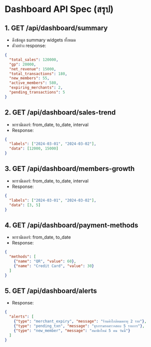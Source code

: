 # Dashboard API Spec (สรุป)

## 1. GET /api/dashboard/summary
- ดึงข้อมูล summary widgets ทั้งหมด
- ตัวอย่าง response:
```json
{
  "total_sales": 120000,
  "gp": 20000,
  "net_revenue": 15000,
  "total_transactions": 180,
  "new_members": 55,
  "active_members": 580,
  "expiring_merchants": 2,
  "pending_transactions": 5
}
```

## 2. GET /api/dashboard/sales-trend
- พารามิเตอร์: from_date, to_date, interval
- Response:
```json
{
  "labels": ["2024-03-01", "2024-03-02"],
  "data": [12000, 15000]
}
```

## 3. GET /api/dashboard/members-growth
- พารามิเตอร์: from_date, to_date, interval
- Response:
```json
{
  "labels": ["2024-03-01", "2024-03-02"],
  "data": [3, 5]
}
```

## 4. GET /api/dashboard/payment-methods
- พารามิเตอร์: from_date, to_date
- Response:
```json
{
  "methods": [
    {"name": "QR", "value": 60},
    {"name": "Credit Card", "value": 30}
  ]
}
```

## 5. GET /api/dashboard/alerts
- Response:
```json
{
  "alerts": [
    {"type": "merchant_expiry", "message": "ร้านค้าใกล้หมดอายุ 2 ราย"},
    {"type": "pending_txn", "message": "ธุรกรรมรอตรวจสอบ 5 รายการ"},
    {"type": "new_member", "message": "สมาชิกใหม่ 5 คน วันนี้"}
  ]
}
```

